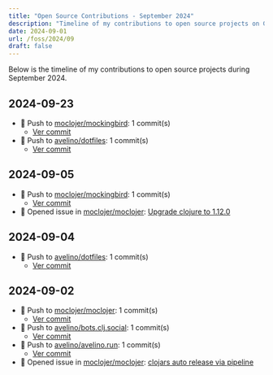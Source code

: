 ```yaml
---
title: "Open Source Contributions - September 2024"
description: "Timeline of my contributions to open source projects on GitHub during September 2024."
date: 2024-09-01
url: /foss/2024/09
draft: false
---
```


Below is the timeline of my contributions to open source projects during September 2024.

## 2024-09-23

- 🔨 Push to [moclojer/mockingbird](https://github.com/moclojer/mockingbird): 1 commit(s)
  - [Ver commit](https://github.com/avelino?tab=overview&from=2024-09-01&to=2024-09-30)
- 🔨 Push to [avelino/dotfiles](https://github.com/avelino/dotfiles): 1 commit(s)
  - [Ver commit](https://github.com/avelino?tab=overview&from=2024-09-01&to=2024-09-30)

## 2024-09-05

- 🔨 Push to [moclojer/mockingbird](https://github.com/moclojer/mockingbird): 1 commit(s)
  - [Ver commit](https://github.com/avelino?tab=overview&from=2024-09-01&to=2024-09-30)
- 🐛 Opened issue in [moclojer/moclojer](https://github.com/moclojer/moclojer): [Upgrade clojure to 1.12.0](https://github.com/moclojer/moclojer/issues/282)

## 2024-09-04

- 🔨 Push to [avelino/dotfiles](https://github.com/avelino/dotfiles): 1 commit(s)
  - [Ver commit](https://github.com/avelino?tab=overview&from=2024-09-01&to=2024-09-30)

## 2024-09-02

- 🔨 Push to [moclojer/moclojer](https://github.com/moclojer/moclojer): 1 commit(s)
  - [Ver commit](https://github.com/avelino?tab=overview&from=2024-09-01&to=2024-09-30)
- 🔨 Push to [avelino/bots.clj.social](https://github.com/avelino/bots.clj.social): 1 commit(s)
  - [Ver commit](https://github.com/avelino?tab=overview&from=2024-09-01&to=2024-09-30)
- 🔨 Push to [avelino/avelino.run](https://github.com/avelino/avelino.run): 1 commit(s)
  - [Ver commit](https://github.com/avelino?tab=overview&from=2024-09-01&to=2024-09-30)
- 🐛 Opened issue in [moclojer/moclojer](https://github.com/moclojer/moclojer): [clojars auto release via pipeline](https://github.com/moclojer/moclojer/issues/279)


